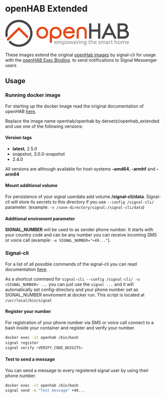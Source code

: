 # openHAB Extended

![openHAB Logo](https://github.com/openhab/openhab-docker/raw/master/images/openhab.png)

These images extend the original [openHab images](https://hub.docker.com/r/openhab/openhab) by 
signal-cli for usage with the 
[openHAB Exec Binding](https://www.openhab.org/addons/bindings/exec/).
to send notifications to Signal Messenger users

## Usage

### Running docker image

For starting up the docker image read the original documentation 
of openHAB [here](https://hub.docker.com/r/openhab/openhab).

Replace the image name openhab/openhab by deroetzi/openhab_extended 
and use one of the following versions:

#### Version tags
- **latest**, 2.5.0
- snapshot, 3.0.0-snapshot
- 2.4.0

All versions are although available for host-systems **-amd64**, 
**-armhf** and **-arm64**

#### Mount additional volume

For persistence of your signal userdata add volume **/signal-cli/data**.
Signal-cli will store its secrets to this directory if you use 
`--config /signal-cli/` parameter.
(example: `-v /save-directory/signal:/signal-cli/data`)

#### Additional enviroment parameter

**SIGNAL_NUMBER** will be used to as sender phone number. 
It starts with your country code and can be any number you
can receive incoming SMS or voice call 
(example: `-e SIGNAL_NUMBER="+49..."`).

### Signal-cli

For a list of all possible commands of the signal-cli you can 
read documentation [here](https://github.com/AsamK/signal-cli).

As a shortcut command for `signal-cli --config /signal-cli/ -u <SIGNAL_NUMBER> ...` 
you can just use the `signal ...` and it will automatically set
config-directory and your phone number set as SIGNAL_NUMBER enviroment
at docker run. This script is located at `/usr/local/bin/signal`

#### Register your number

For registration of your phone number via SMS or voice call 
connect to a bash inside your container and register and verify 
your number.

```bash
docker exec -it openhab /bin/bash
signal register
signal verify <VERIFY_CODE_6DIGITS>
```

#### Test to send a message

You can send a message to every registered signal user by using 
their phone number.

```bash
docker exec -it openhab /bin/bash
signal send -m "Test message" +49...
```
